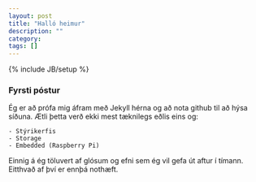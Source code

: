 ```yaml
---
layout: post
title: "Halló heimur"
description: ""
category: 
tags: []
---
```

{% include JB/setup %}
### Fyrsti póstur

Ég er að prófa mig áfram með Jekyll hérna og að nota github til að hýsa síðuna. Ætli þetta verð ekki mest tæknilegs eðlis eins og:

	- Stýrikerfis
	- Storage
	- Embedded (Raspberry Pi)

Einnig á ég töluvert af glósum og efni sem ég vil gefa út aftur í tímann. Eitthvað af því er ennþá nothæft.
